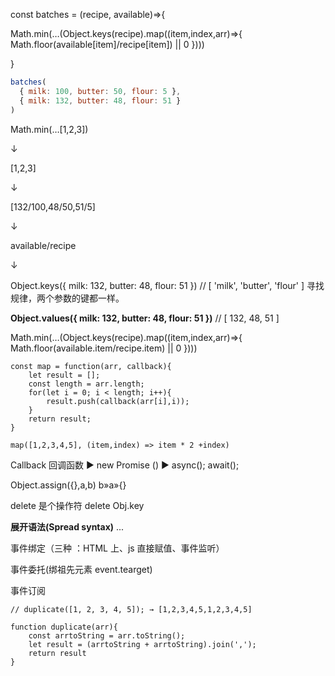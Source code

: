 const batches = (recipe, available)=>{


Math.min(…(Object.keys(recipe).map((item,index,arr)=>{  Math.floor(available[item]/recipe[item]) || 0  })))

}





```js
batches(
  { milk: 100, butter: 50, flour: 5 },
  { milk: 132, butter: 48, flour: 51 }
)
```

Math.min(…[1,2,3])

↓

[1,2,3]

↓

[132/100,48/50,51/5]

↓

available/recipe

↓

Object.keys({ milk: 132, butter: 48, flour: 51 })  // [ 'milk', 'butter', 'flour' ]  寻找规律，两个参数的键都一样。

**Object.values({ milk: 132, butter: 48, flour: 51 })** // [ 132, 48, 51 ]

Math.min(…(Object.keys(recipe).map((item,index,arr)=>{  Math.floor(available.item/recipe.item) || 0  })))





```
const map = function(arr, callback){
	let result = [];
	const length = arr.length;
	for(let i = 0; i < length; i++){
		result.push(callback(arr[i],i));
	}
	return result;
}

map([1,2,3,4,5], (item,index) => item * 2 +index)
```

Callback 回调函数  ▶  new Promise () ▶ async(); await();

Object.assign({},a,b)   b»a»{}

delete 是个操作符    delete Obj.key

**展开语法(Spread syntax)** ...

事件绑定（三种 ：HTML 上、js 直接赋值、事件监听）

事件委托(绑祖先元素 event.tearget) 

事件订阅







```
// duplicate([1, 2, 3, 4, 5]); → [1,2,3,4,5,1,2,3,4,5]

function duplicate(arr){
	const arrtoString = arr.toString();
	let result = (arrtoString + arrtoString).join(',');
	return result
}
```